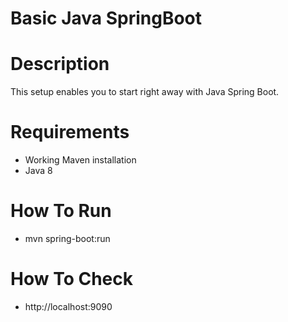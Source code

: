 # Basic Java SpringBoot

# Description
This setup enables you to start right away with Java Spring Boot.

# Requirements
* Working Maven installation
* Java 8

# How To Run
* mvn spring-boot:run

# How To Check
* http://localhost:9090